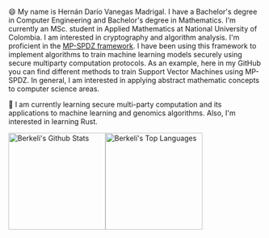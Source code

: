 😄 My name is Hernán Darío Vanegas Madrigal. I have a Bachelor's degree in Computer Engineering and Bachelor's degree in Mathematics. I'm currently an MSc. student in Applied Mathematics at National University of Colombia. I am interested in cryptography and algorithm analysis. I'm proficient in the [MP-SPDZ framework](https://github.com/data61/MP-SPDZ). I have been using this framework to implement algorithms to train machine learning models securely using secure multiparty computation protocols. As an example, here in my GitHub you can find different methods to train Support Vector Machines using MP-SPDZ. In general, I am interested in applying abstract mathematic concepts to computer science areas.

🌱 I am currently learning secure multi-party computation and its applications to machine learning and genomics algorithms. Also, I'm interested in learning Rust.

<img alt="Berkeli's Github Stats" src="https://github-readme-stats.vercel.app/api/?username=hdvanegasm&show_icons=true&include_all_commits=true&count_private=true&theme=react&hide_border=true&bg_color=1F222E&title_color=F85D7F&icon_color=F8D866" height="192px"/><img alt="Berkeli's Top Languages" src="https://github-readme-stats.vercel.app/api/top-langs/?username=hdvanegasm&langs_count=8&layout=compact&theme=react&hide_border=true&bg_color=1F222E&title_color=F85D7F&icon_color=F8D866" height="192px"/>


